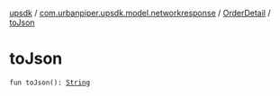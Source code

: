 [upsdk](../../index.md) / [com.urbanpiper.upsdk.model.networkresponse](../index.md) / [OrderDetail](index.md) / [toJson](./to-json.md)

# toJson

`fun toJson(): `[`String`](https://kotlinlang.org/api/latest/jvm/stdlib/kotlin/-string/index.html)